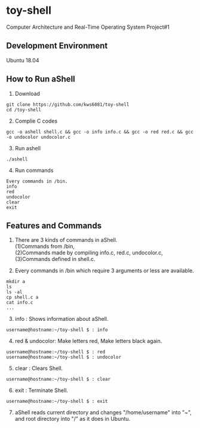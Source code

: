 # toy-shell
Computer Architecture and Real-Time Operating System
Project#1

## Development Environment
Ubuntu 18.04

## How to Run aShell
1. Download
```
git clone https://github.com/kws6081/toy-shell
cd /toy-shell
```

2. Complie C codes
```
gcc -o ashell shell.c && gcc -o info info.c && gcc -o red red.c && gcc -o undocolor undocolor.c
```

3. Run ashell
```
./ashell
```

4. Run commands
```
Every commands in /bin.
info
red
undocolor
clear
exit
```

## Features and Commands
1. There are 3 kinds of commands in aShell.  
(1)Commands from /bin,  
(2)Commands made by compiling info.c, red.c, undocolor.c,  
(3)Commands defined in shell.c.  

2. Every commands in /bin which require 3 arguments or less are available.  
```
mkdir a  
ls  
ls -al  
cp shell.c a  
cat info.c  
...
```

3. info : Shows information about aShell.  
```
username@hostname:~/toy-shell $ : info  
```

4. red & undocolor: Make letters red, Make letters black again.  
```
username@hostname:~/toy-shell $ : red  
username@hostname:~/toy-shell $ : undocolor  
```

5. clear : Clears Shell.  
```
username@hostname:~/toy-shell $ : clear  
```

6. exit : Terminate Shell.  
```
username@hostname:~/toy-shell $ : exit  
```

7. aShell reads current directory and changes "/home/username" into "~", and root directory into "/" as it does in Ubuntu.  
